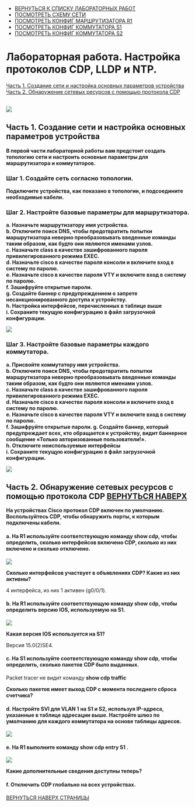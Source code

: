 - [ВЕРНУТЬСЯ К СПИСКУ ЛАБОРАТОРНЫХ РАБОТ](https://github.com/Art1shock/otus-networks/tree/main/labs)  
- [ПОСМОТРЕТЬ СХЕМУ СЕТИ](https://github.com/Art1shock/otus-networks/blob/main/labs/lab12/%D0%A1%D1%85%D0%B5%D0%BC%D0%B0_%D1%81%D0%B5%D1%82%D0%B8.md)  
- [ПОСМОТРЕТЬ КОНФИГ МАРШРУТИЗАТОРА R1](https://github.com/Art1shock/otus-networks/blob/main/labs/lab12/config%20R1.md)  
- [ПОСМОТРЕТЬ КОНФИГ КОММУТАТОРА S1](https://github.com/Art1shock/otus-networks/blob/main/labs/lab12/config%20S1.md)  
- [ПОСМОТРЕТЬ КОНФИГ КОММУТАТОРА S2](https://github.com/Art1shock/otus-networks/blob/main/labs/lab12/config%20S2.md)  

# Лабораторная работа. Настройка протоколов CDP, LLDP и NTP.

[Часть 1. Создание сети и настройка основных параметров устройства](https://github.com/Art1shock/otus-networks/blob/main/labs/lab12/README.md#%D1%87%D0%B0%D1%81%D1%82%D1%8C-1-%D1%81%D0%BE%D0%B7%D0%B4%D0%B0%D0%BD%D0%B8%D0%B5-%D1%81%D0%B5%D1%82%D0%B8-%D0%B8-%D0%BD%D0%B0%D1%81%D1%82%D1%80%D0%BE%D0%B9%D0%BA%D0%B0-%D0%BE%D1%81%D0%BD%D0%BE%D0%B2%D0%BD%D1%8B%D1%85-%D0%BF%D0%B0%D1%80%D0%B0%D0%BC%D0%B5%D1%82%D1%80%D0%BE%D0%B2-%D1%83%D1%81%D1%82%D1%80%D0%BE%D0%B9%D1%81%D1%82%D0%B2%D0%B0)  
[Часть 2. Обнаружение сетевых ресурсов с помощью протокола CDP](https://github.com/Art1shock/otus-networks/blob/main/labs/lab12/README.md#%D1%87%D0%B0%D1%81%D1%82%D1%8C-2-%D0%BE%D0%B1%D0%BD%D0%B0%D1%80%D1%83%D0%B6%D0%B5%D0%BD%D0%B8%D0%B5-%D1%81%D0%B5%D1%82%D0%B5%D0%B2%D1%8B%D1%85-%D1%80%D0%B5%D1%81%D1%83%D1%80%D1%81%D0%BE%D0%B2-%D1%81-%D0%BF%D0%BE%D0%BC%D0%BE%D1%89%D1%8C%D1%8E-%D0%BF%D1%80%D0%BE%D1%82%D0%BE%D0%BA%D0%BE%D0%BB%D0%B0-cdp-%D0%B2%D0%B5%D1%80%D0%BD%D1%83%D1%82%D1%8C%D1%81%D1%8F-%D0%BD%D0%B0%D0%B2%D0%B5%D1%80%D1%85)  
[]()  
[]()

![](https://github.com/Art1shock/images/blob/main/%D0%A1%D0%BA%D1%80%D0%B8%D0%BD%D1%8B%20%D0%B4%D0%BB%D1%8F%20%D0%94%D0%97_13/Screenshot_1.png)

## Часть 1. Создание сети и настройка основных параметров устройства
**В первой части лабораторной работы вам предстоит создать топологию сети и настроить основные параметры для маршрутизатора и коммутаторов.**

### Шаг 1. Создайте сеть согласно топологии.
**Подключите устройства, как показано в топологии, и подсоедините необходимые кабели.**

### Шаг 2. Настройте базовые параметры для маршрутизатора.
**a.	Назначьте маршрутизатору имя устройства.  
b.	Отключите поиск DNS, чтобы предотвратить попытки маршрутизатора неверно преобразовывать введенные команды таким образом, как будто они являются именами узлов.  
c.	Назначьте class в качестве зашифрованного пароля привилегированного режима EXEC.  
d.	Назначьте cisco в качестве пароля консоли и включите вход в систему по паролю.  
e.	Назначьте cisco в качестве пароля VTY и включите вход в систему по паролю.  
f.	Зашифруйте открытые пароли.  
g.	Создайте баннер с предупреждением о запрете несанкционированного доступа к устройству.  
h.	Настройка интерфейсов, перечисленных в таблице выше  
i.	Сохраните текущую конфигурацию в файл загрузочной конфигурации.**

![](https://github.com/Art1shock/images/blob/main/%D0%A1%D0%BA%D1%80%D0%B8%D0%BD%D1%8B%20%D0%B4%D0%BB%D1%8F%20%D0%94%D0%97_13/Screenshot_2.png)

### Шаг 3. Настройте базовые параметры каждого коммутатора.
**a.	Присвойте коммутатору имя устройства.  
b.	Отключите поиск DNS, чтобы предотвратить попытки маршрутизатора неверно преобразовывать введенные команды таким образом, как будто они являются именами узлов.  
c.	Назначьте class в качестве зашифрованного пароля привилегированного режима EXEC.  
d.	Назначьте cisco в качестве пароля консоли и включите вход в систему по паролю.  
e.	Назначьте cisco в качестве пароля VTY и включите вход в систему по паролю.  
f.	Зашифруйте открытые пароли. 
g.	Создайте баннер, который предупреждает всех, кто обращается к устройству, видит баннерное сообщение «Только авторизованные пользователи!».  
h.	Отключите неиспользуемые интерфейсы  
i.	Сохраните текущую конфигурацию в файл загрузочной конфигурации.**

![](https://github.com/Art1shock/images/blob/main/%D0%A1%D0%BA%D1%80%D0%B8%D0%BD%D1%8B%20%D0%B4%D0%BB%D1%8F%20%D0%94%D0%97_13/Screenshot_3.png)

## Часть 2. Обнаружение сетевых ресурсов с помощью протокола CDP [ВЕРНУТЬСЯ НАВЕРХ](https://github.com/Art1shock/otus-networks/tree/main/labs/lab12)
**На устройствах Cisco протокол CDP включен по умолчанию. Воспользуйтесь CDP, чтобы обнаружить порты, к которым подключены кабели.**

#### a.	На R1 используйте соответствующую команду show cdp, чтобы определить, сколько интерфейсов включено CDP, сколько из них включено и сколько отключено.

![](https://github.com/Art1shock/images/blob/main/%D0%A1%D0%BA%D1%80%D0%B8%D0%BD%D1%8B%20%D0%B4%D0%BB%D1%8F%20%D0%94%D0%97_13/Screenshot_4.png)

**Сколько интерфейсов участвует в объявлениях CDP? Какие из них активны?**

4 интерфейса, из них 1 активен (g0/0/1).

#### b.	На R1 используйте соответствующую команду show cdp, чтобы определить версию IOS, используемую на S1.

![](https://github.com/Art1shock/images/blob/main/%D0%A1%D0%BA%D1%80%D0%B8%D0%BD%D1%8B%20%D0%B4%D0%BB%D1%8F%20%D0%94%D0%97_13/Screenshot_5.png)

**Какая версия IOS используется на S1?**

Версия 15.0(2)SE4.

#### c.	На S1 используйте соответствующую команду show cdp, чтобы определить, сколько пакетов CDP было выданных.

Packet tracer не видит команду **show cdp traffic**

**Сколько пакетов имеет выход CDP с момента последнего сброса счетчика?**

#### d.	Настройте SVI для VLAN 1 на S1 и S2, используя IP-адреса, указанные в таблице адресации выше. Настройте шлюз по умолчанию для каждого коммутатора на основе таблицы адресов.

![](https://github.com/Art1shock/images/blob/main/%D0%A1%D0%BA%D1%80%D0%B8%D0%BD%D1%8B%20%D0%B4%D0%BB%D1%8F%20%D0%94%D0%97_13/Screenshot_6.png)

#### e.	На R1 выполните команду show cdp entry S1 . 

![](https://github.com/Art1shock/images/blob/main/%D0%A1%D0%BA%D1%80%D0%B8%D0%BD%D1%8B%20%D0%B4%D0%BB%D1%8F%20%D0%94%D0%97_13/Screenshot_7.png)

**Какие дополнительные сведения доступны теперь?**

#### f.	Отключить CDP глобально на всех устройствах. 

[ВЕРНУТЬСЯ НАВЕРХ СТРАНИЦЫ](https://github.com/Art1shock/otus-networks/tree/main/labs/lab12)
